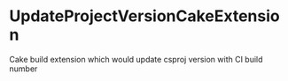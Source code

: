 # UpdateProjectVersionCakeExtension
Cake build extension which would update csproj version with CI build number
